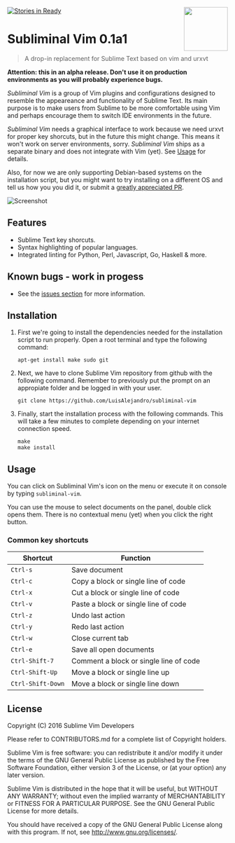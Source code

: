 [![Stories in Ready](https://badge.waffle.io/LuisAlejandro/subliminal-view.png?label=ready&title=Ready)](https://waffle.io/LuisAlejandro/subliminal-view?utm_source=badge)
<img align="right" height="100" src="https://cloud.githubusercontent.com/assets/324683/14374725/0a483732-fd23-11e5-9b56-b0e280b20760.png">

# Subliminal Vim 0.1a1

> A drop-in replacement for Sublime Text based on vim and urxvt

**Attention: this in an alpha release. Don't use it on production environments as
you will probably experience bugs.**

*Subliminal Vim* is a group of Vim plugins and configurations designed to resemble
the appeareance and functionality of Sublime Text. Its main purpose is to make
users from Sublime to be more comfortable using Vim and perhaps encourage them
to switch IDE environments in the future.

*Subliminal Vim* needs a graphical interface to work because we need urxvt for
proper key shorcuts, but in the future this might change. This means it won't
work on server environments, sorry. *Subliminal Vim* ships as a separate binary
and does not integrate with Vim (yet). See [Usage](#usage) for details.

Also, for now we are only supporting Debian-based systems on the installation
script, but you might want to try installing on a different OS and tell us how
you you did it, or submit a
[greatly appreciated PR](https://github.com/LuisAlejandro/subliminal-vim/pulls).

![Screenshot](https://cloud.githubusercontent.com/assets/324683/18112460/b9c94b3a-6ef5-11e6-9d11-43df8c950f87.png "Screenshot")

## Features

* Sublime Text key shorcuts.
* Syntax highlighting of popular languages.
* Integrated linting for Python, Perl, Javascript, Go, Haskell & more.


## Known bugs - work in progess

* See the [issues section](https://github.com/LuisAlejandro/subliminal-vim/issues)
for more information.


## Installation

1. First we're going to install the dependencies needed for the installation
script to run properly. Open a root terminal and type the following command:

    ```
    apt-get install make sudo git
    ```

2. Next, we have to clone Sublime Vim repository from github with the following
command. Remember to previously put the prompt on an appropiate folder and be
logged in with your user.

    ```
    git clone https://github.com/LuisAlejandro/subliminal-vim

    ```

3. Finally, start the installation process with the following commands. This
will take a few minutes to complete depending on your internet connection speed.

    ```
    make
    make install
    ```


## Usage

You can click on Subliminal Vim's icon on the menu or execute it on console by
typing `subliminal-vim`.

You can use the mouse to select documents on the panel, double click opens them.
There is no contextual menu (yet) when you click the right button.

### Common key shortcuts

| Shortcut | Function |
| --- | --- |
| `Ctrl-s` | Save document |
| `Ctrl-c` | Copy a block or single line of code |
| `Ctrl-x` | Cut a block or single line of code |
| `Ctrl-v` | Paste a block or single line of code |
| `Ctrl-z` | Undo last action |
| `Ctrl-y` | Redo last action |
| `Ctrl-w` | Close current tab |
| `Ctrl-e` | Save all open documents |
| `Ctrl-Shift-7` | Comment a block or single line of code |
| `Ctrl-Shift-Up` | Move a block or single line up |
| `Ctrl-Shift-Down` | Move a block or single line down |


## License

Copyright (C) 2016 Sublime Vim Developers

Please refer to CONTRIBUTORS.md for a complete list of Copyright holders.

Sublime Vim is free software: you can redistribute it and/or modify it under the
terms of the GNU General Public License as published by the Free Software
Foundation, either version 3 of the License, or (at your option) any later
version.

Sublime Vim is distributed in the hope that it will be useful, but WITHOUT ANY
WARRANTY; without even the implied warranty of MERCHANTABILITY or FITNESS FOR A PARTICULAR PURPOSE.  See the GNU General Public License for more details.

You should have received a copy of the GNU General Public License along with
this program. If not, see http://www.gnu.org/licenses/.
